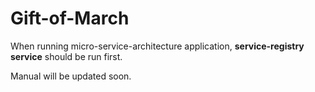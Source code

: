 ﻿# Gift-of-March
When running micro-service-architecture application, **service-registry service** should be run first.

Manual will be updated soon.
